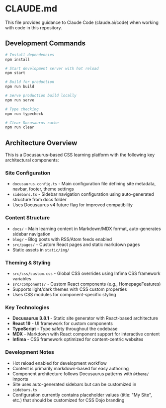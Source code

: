# CLAUDE.md

This file provides guidance to Claude Code (claude.ai/code) when working with code in this repository.

## Development Commands

```bash
# Install dependencies
npm install

# Start development server with hot reload
npm start

# Build for production
npm run build

# Serve production build locally
npm run serve

# Type checking
npm run typecheck

# Clear Docusaurus cache
npm run clear
```

## Architecture Overview

This is a Docusaurus-based CSS learning platform with the following key architectural components:

### Site Configuration
- `docusaurus.config.ts` - Main configuration file defining site metadata, navbar, footer, theme settings
- `sidebars.ts` - Sidebar navigation configuration using auto-generated structure from docs folder
- Uses Docusaurus v4 future flag for improved compatibility

### Content Structure
- `docs/` - Main learning content in Markdown/MDX format, auto-generates sidebar navigation
- `blog/` - Blog posts with RSS/Atom feeds enabled
- `src/pages/` - Custom React pages and static markdown pages
- Static assets in `static/img/`

### Theming & Styling
- `src/css/custom.css` - Global CSS overrides using Infima CSS framework variables
- `src/components/` - Custom React components (e.g., HomepageFeatures)
- Supports light/dark themes with CSS custom properties
- Uses CSS modules for component-specific styling

### Key Technologies
- **Docusaurus 3.8.1** - Static site generator with React-based architecture
- **React 19** - UI framework for custom components
- **TypeScript** - Type safety throughout the codebase
- **MDX** - Markdown with React component support for interactive content
- **Infima** - CSS framework optimized for content-centric websites

### Development Notes
- Hot reload enabled for development workflow
- Content is primarily markdown-based for easy authoring
- Component architecture follows Docusaurus patterns with `@theme/` imports
- Site uses auto-generated sidebars but can be customized in `sidebars.ts`
- Configuration currently contains placeholder values (title: "My Site", etc.) that should be customized for CSS Dojo branding